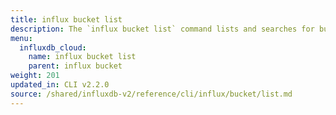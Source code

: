 ```yaml
---
title: influx bucket list
description: The `influx bucket list` command lists and searches for buckets in InfluxDB.
menu:
  influxdb_cloud:
    name: influx bucket list
    parent: influx bucket
weight: 201
updated_in: CLI v2.2.0
source: /shared/influxdb-v2/reference/cli/influx/bucket/list.md
---
```


<!-- The content of this file is at 
// SOURCE content/shared/influxdb-v2/reference/cli/influx/bucket/list.md-->

